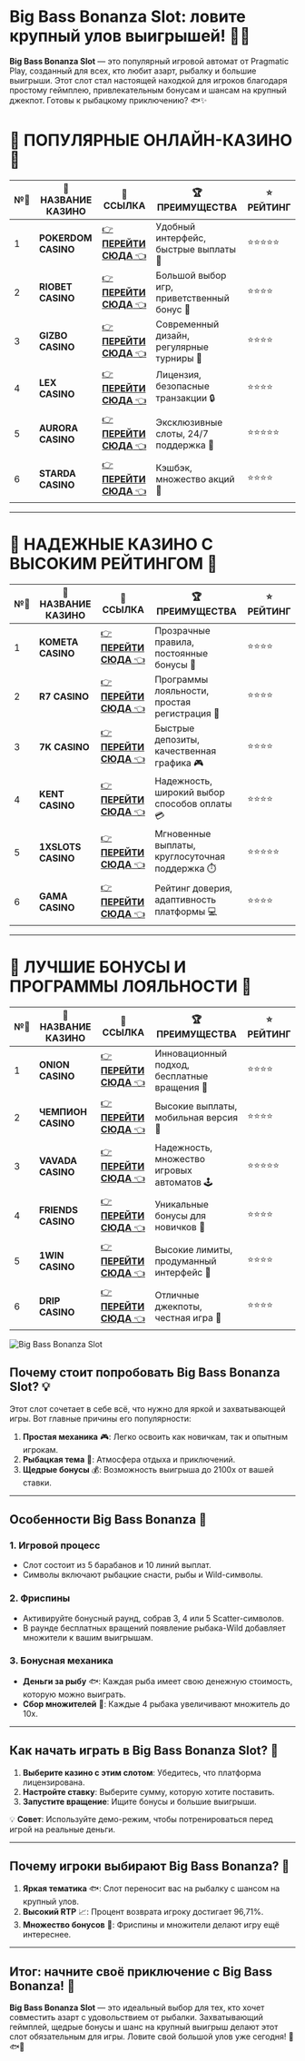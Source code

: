 # Big Bass Bonanza Slot: ловите крупный улов выигрышей! 🎣🎰

**Big Bass Bonanza Slot** — это популярный игровой автомат от Pragmatic Play, созданный для всех, кто любит азарт, рыбалку и большие выигрыши. Этот слот стал настоящей находкой для игроков благодаря простому геймплею, привлекательным бонусам и шансам на крупный джекпот. Готовы к рыбацкому приключению? 🐟✨

# 🌟 ПОПУЛЯРНЫЕ ОНЛАЙН-КАЗИНО 🌟

| №️⃣ | 🎰 НАЗВАНИЕ КАЗИНО                       | 🔗 ССЫЛКА                                                                          | 🏆 ПРЕИМУЩЕСТВА                              | ⭐ РЕЙТИНГ |
|-----|------------------------------------------|------------------------------------------------------------------------------------|---------------------------------------------|------------|
| 1   | **POKERDOM CASINO**                      | [👉 **ПЕРЕЙТИ СЮДА** 👈](https://brandplay.link/4k77v2yx)                          | Удобный интерфейс, быстрые выплаты 🤑         | ⭐⭐⭐⭐⭐     |
| 2   | **RIOBET CASINO**                        | [👉 **ПЕРЕЙТИ СЮДА** 👈](https://brandplay.link/7xBLTPyj)                          | Большой выбор игр, приветственный бонус 🎁    | ⭐⭐⭐⭐      |
| 3   | **GIZBO CASINO**                         | [👉 **ПЕРЕЙТИ СЮДА** 👈](https://brandplay.link/bprXw4YV)                          | Современный дизайн, регулярные турниры 🏅      | ⭐⭐⭐⭐      |
| 4   | **LEX CASINO**                           | [👉 **ПЕРЕЙТИ СЮДА** 👈](https://brandplay.link/zW4hdDFV)                          | Лицензия, безопасные транзакции 🔒            | ⭐⭐⭐⭐      |
| 5   | **AURORA CASINO**                        | [👉 **ПЕРЕЙТИ СЮДА** 👈](https://10trafic-stat2.com/click/668546556bcc6313411604bd/6766/13032/subaccount) | Эксклюзивные слоты, 24/7 поддержка 🌟         | ⭐⭐⭐⭐⭐     |
| 6   | **STARDA CASINO**                        | [👉 **ПЕРЕЙТИ СЮДА** 👈](https://brandplay.link/fB7xwRFL)                          | Кэшбэк, множество акций 🎉                    | ⭐⭐⭐⭐      |

---

# 🏅 НАДЕЖНЫЕ КАЗИНО С ВЫСОКИМ РЕЙТИНГОМ 🏅

| №️⃣ | 🎰 НАЗВАНИЕ КАЗИНО                       | 🔗 ССЫЛКА                                                                          | 🏆 ПРЕИМУЩЕСТВА                              | ⭐ РЕЙТИНГ |
|-----|------------------------------------------|------------------------------------------------------------------------------------|---------------------------------------------|------------|
| 1   | **KOMETA CASINO**                        | [👉 **ПЕРЕЙТИ СЮДА** 👈](https://brandplay.link/8ZymQJV8)                          | Прозрачные правила, постоянные бонусы 🔄      | ⭐⭐⭐⭐      |
| 2   | **R7 CASINO**                            | [👉 **ПЕРЕЙТИ СЮДА** 👈](https://brandplay.link/bMd3Yjsw)                          | Программы лояльности, простая регистрация 📝   | ⭐⭐⭐⭐      |
| 3   | **7K CASINO**                            | [👉 **ПЕРЕЙТИ СЮДА** 👈](https://brandplay.link/BvQyFShp)                          | Быстрые депозиты, качественная графика 🎮      | ⭐⭐⭐⭐      |
| 4   | **KENT CASINO**                          | [👉 **ПЕРЕЙТИ СЮДА** 👈](https://brandplay.link/Fv2WP3js)                          | Надежность, широкий выбор способов оплаты 💳  | ⭐⭐⭐⭐      |
| 5   | **1XSLOTS CASINO**                       | [👉 **ПЕРЕЙТИ СЮДА** 👈](https://brandplay.link/hSB1khtr)                          | Мгновенные выплаты, круглосуточная поддержка ⏱️| ⭐⭐⭐⭐⭐     |
| 6   | **GAMA CASINO**                          | [👉 **ПЕРЕЙТИ СЮДА** 👈](https://brandplay.link/j6NMKsDz)                          | Рейтинг доверия, адаптивность платформы 💻     | ⭐⭐⭐⭐      |

---

# 🎁 ЛУЧШИЕ БОНУСЫ И ПРОГРАММЫ ЛОЯЛЬНОСТИ 🎁

| №️⃣ | 🎰 НАЗВАНИЕ КАЗИНО                       | 🔗 ССЫЛКА                                                                          | 🏆 ПРЕИМУЩЕСТВА                              | ⭐ РЕЙТИНГ |
|-----|------------------------------------------|------------------------------------------------------------------------------------|---------------------------------------------|------------|
| 1   | **ONION CASINO**                         | [👉 **ПЕРЕЙТИ СЮДА** 👈](https://brandplay.link/zBGRVpQ9)                          | Инновационный подход, бесплатные вращения 🎡  | ⭐⭐⭐⭐      |
| 2   | **ЧЕМПИОН CASINO**                       | [👉 **ПЕРЕЙТИ СЮДА** 👈](https://temon-gter.cfd/go/lRq?p80412p304504pcc44t17455)   | Высокие выплаты, мобильная версия 📱          | ⭐⭐⭐⭐      |
| 3   | **VAVADA CASINO**                        | [👉 **ПЕРЕЙТИ СЮДА** 👈](https://vavadapartner.pro/?promo=ea5c9275-6854-4505-94fc-95ab18221945-linkb2) | Надежность, множество игровых автоматов 🕹️    | ⭐⭐⭐⭐⭐     |
| 4   | **FRIENDS CASINO**                       | [👉 **ПЕРЕЙТИ СЮДА** 👈](https://gofriends.vc/linkb2)                              | Уникальные бонусы для новичков 🤝             | ⭐⭐⭐⭐      |
| 5   | **1WIN CASINO**                          | [👉 **ПЕРЕЙТИ СЮДА** 👈](https://brandplay.link/smXVpBbG)                          | Высокие лимиты, продуманный интерфейс 🎯      | ⭐⭐⭐⭐      |
| 6   | **DRIP CASINO**                          | [👉 **ПЕРЕЙТИ СЮДА** 👈](https://drp-ircp01.com/c07e6a3db)                          | Отличные джекпоты, честная игра 💎            | ⭐⭐⭐⭐      |

![Big Bass Bonanza Slot](https://spadok.org.ua/images/bolokhiv/bezdepozytni-poslugy-lavyna.jpg)

## Почему стоит попробовать Big Bass Bonanza Slot? 💡

Этот слот сочетает в себе всё, что нужно для яркой и захватывающей игры. Вот главные причины его популярности:  

1. **Простая механика** 🎮: Легко освоить как новичкам, так и опытным игрокам.  
2. **Рыбацкая тема** 🎣: Атмосфера отдыха и приключений.  
3. **Щедрые бонусы** 💰: Возможность выигрыша до 2100x от вашей ставки.  

---

## Особенности Big Bass Bonanza 🎯

### 1. Игровой процесс  
- Слот состоит из 5 барабанов и 10 линий выплат.  
- Символы включают рыбацкие снасти, рыбы и Wild-символы.

### 2. Фриспины  
- Активируйте бонусный раунд, собрав 3, 4 или 5 Scatter-символов.  
- В раунде бесплатных вращений появление рыбака-Wild добавляет множители к вашим выигрышам.  

### 3. Бонусная механика  
- **Деньги за рыбу** 🐟: Каждая рыба имеет свою денежную стоимость, которую можно выиграть.  
- **Сбор множителей** 🎣: Каждые 4 рыбака увеличивают множитель до 10x.

---

## Как начать играть в Big Bass Bonanza Slot? 🚀

1. **Выберите казино с этим слотом**: Убедитесь, что платформа лицензирована.  
2. **Настройте ставку**: Выберите сумму, которую хотите поставить.  
3. **Запустите вращение**: Ищите бонусы и большие выигрыши.  

💡 **Совет**: Используйте демо-режим, чтобы потренироваться перед игрой на реальные деньги.

---

## Почему игроки выбирают Big Bass Bonanza? 🌟

1. **Яркая тематика** 🐟: Слот переносит вас на рыбалку с шансом на крупный улов.  
2. **Высокий RTP** 📈: Процент возврата игроку достигает 96,71%.  
3. **Множество бонусов** 🎁: Фриспины и множители делают игру ещё интереснее.  

---

## Итог: начните своё приключение с Big Bass Bonanza! 🎉

**Big Bass Bonanza Slot** — это идеальный выбор для тех, кто хочет совместить азарт с удовольствием от рыбалки. Захватывающий геймплей, щедрые бонусы и шанс на крупный выигрыш делают этот слот обязательным для игры. Ловите свой большой улов уже сегодня! 🎰🐟✨  
